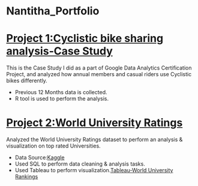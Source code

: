 # Nantitha_Portfolio

# [Project 1:Cyclistic bike sharing analysis-Case Study](https://www.kaggle.com/code/nantitha/cyclistic-bike-sharing-analysis-case-study/notebook)

This is the Case Study I did as a part of Google Data Analytics Certification Project, and analyzed how annual members and casual riders use Cyclistic bikes differently.

* Previous 12 Months data is collected.
* R tool is used to perform the analysis.


# [Project 2:World University Ratings](https://github.com/Nantitha-95/Data-analysis-using-SQL)

Analyzed the World University Ratings dataset to perform an analysis & visualization on top rated Universities.

* Data Source:[Kaggle](https://www.kaggle.com)
* Used SQL to perform data cleaning & analysis tasks.
* Used Tableau to perform visualization.[Tableau-World University Rankings](https://public.tableau.com/app/profile/nantitha/viz/WorldUniversityRankings_16800384210130/Dashboard1)
